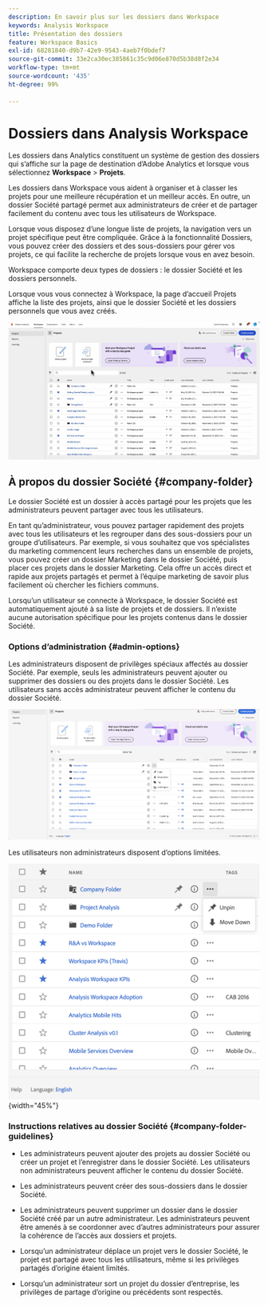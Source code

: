 ```yaml
---
description: En savoir plus sur les dossiers dans Workspace
keywords: Analysis Workspace
title: Présentation des dossiers
feature: Workspace Basics
exl-id: 68281840-d9b7-42e9-9543-4aeb7f0bdef7
source-git-commit: 33e2ca30ec385861c35c9d06e870d5b38d8f2e34
workflow-type: tm+mt
source-wordcount: '435'
ht-degree: 99%

---
```


# Dossiers dans Analysis Workspace

Les dossiers dans Analytics constituent un système de gestion des dossiers qui s’affiche sur la page de destination d’Adobe Analytics et lorsque vous sélectionnez **Workspace** > **Projets**.

Les dossiers dans Workspace vous aident à organiser et à classer les projets pour une meilleure récupération et un meilleur accès. En outre, un dossier Société partagé permet aux administrateurs de créer et de partager facilement du contenu avec tous les utilisateurs de Workspace.

Lorsque vous disposez d’une longue liste de projets, la navigation vers un projet spécifique peut être compliquée. Grâce à la fonctionnalité Dossiers, vous pouvez créer des dossiers et des sous-dossiers pour gérer vos projets, ce qui facilite la recherche de projets lorsque vous en avez besoin.

Workspace comporte deux types de dossiers : le dossier Société et les dossiers personnels.

Lorsque vous vous connectez à Workspace, la page d’accueil Projets affiche la liste des projets, ainsi que le dossier Société et les dossiers personnels que vous avez créés.

![](/help/analyze/analysis-workspace/build-workspace-project/assets/landing-page2.png)

## À propos du dossier Société {#company-folder}

Le dossier Société est un dossier à accès partagé pour les projets que les administrateurs peuvent partager avec tous les utilisateurs.

En tant qu’administrateur, vous pouvez partager rapidement des projets avec tous les utilisateurs et les regrouper dans des sous-dossiers pour un groupe d’utilisateurs. Par exemple, si vous souhaitez que vos spécialistes du marketing commencent leurs recherches dans un ensemble de projets, vous pouvez créer un dossier Marketing dans le dossier Société, puis placer ces projets dans le dossier Marketing. Cela offre un accès direct et rapide aux projets partagés et permet à l’équipe marketing de savoir plus facilement où chercher les fichiers communs.

Lorsqu’un utilisateur se connecte à Workspace, le dossier Société est automatiquement ajouté à sa liste de projets et de dossiers. Il n’existe aucune autorisation spécifique pour les projets contenus dans le dossier Société.


### Options d’administration {#admin-options}

Les administrateurs disposent de privilèges spéciaux affectés au dossier Société. Par exemple, seuls les administrateurs peuvent ajouter ou supprimer des dossiers ou des projets dans le dossier Société. Les utilisateurs sans accès administrateur peuvent afficher le contenu du dossier Société.

![](/help/analyze/analysis-workspace/build-workspace-project/assets/admin-options.png)

Les utilisateurs non administrateurs disposent d’options limitées.

![](/help/analyze/analysis-workspace/build-workspace-project/assets/non-admin-folder-options.png){width="45%"}

### Instructions relatives au dossier Société {#company-folder-guidelines}

- Les administrateurs peuvent ajouter des projets au dossier Société ou créer un projet et l’enregistrer dans le dossier Société. Les utilisateurs non administrateurs peuvent afficher le contenu du dossier Société.

- Les administrateurs peuvent créer des sous-dossiers dans le dossier Société.

- Les administrateurs peuvent supprimer un dossier dans le dossier Société créé par un autre administrateur. Les administrateurs peuvent être amenés à se coordonner avec d’autres administrateurs pour assurer la cohérence de l’accès aux dossiers et projets.

- Lorsqu’un administrateur déplace un projet vers le dossier Société, le projet est partagé avec tous les utilisateurs, même si les privilèges partagés d’origine étaient limités.

- Lorsqu’un administrateur sort un projet du dossier d’entreprise, les privilèges de partage d’origine ou précédents sont respectés.
